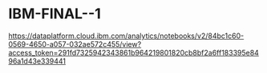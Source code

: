 # IBM-FINAL--1

https://dataplatform.cloud.ibm.com/analytics/notebooks/v2/84bc1c60-0569-4650-a057-032ae572c455/view?access_token=291fd7325942343861b964219801820cb8bf2a6ff183395e8496a1d43e339441
